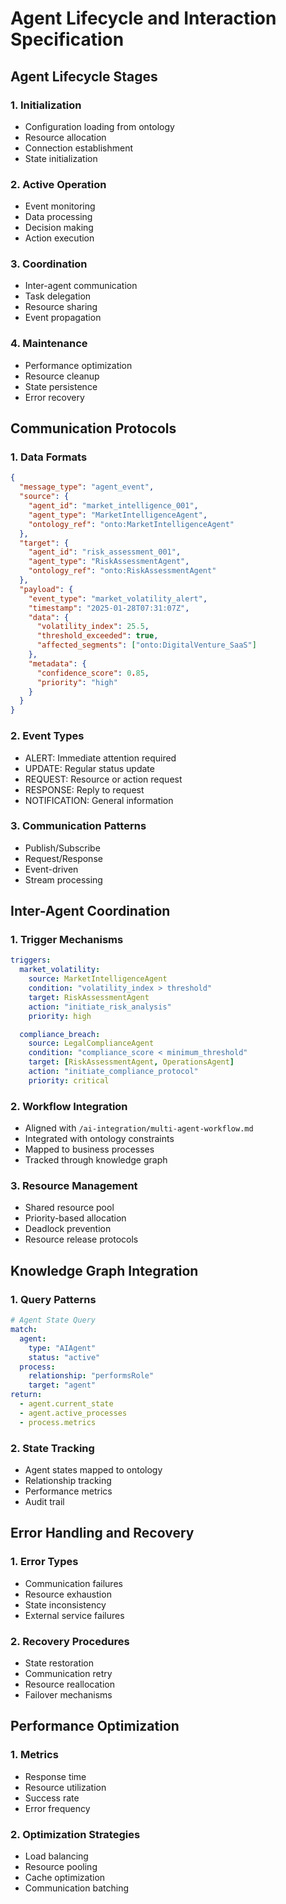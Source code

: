 # Agent Lifecycle and Interaction Specification

## Agent Lifecycle Stages

### 1. Initialization
- Configuration loading from ontology
- Resource allocation
- Connection establishment
- State initialization

### 2. Active Operation
- Event monitoring
- Data processing
- Decision making
- Action execution

### 3. Coordination
- Inter-agent communication
- Task delegation
- Resource sharing
- Event propagation

### 4. Maintenance
- Performance optimization
- Resource cleanup
- State persistence
- Error recovery

## Communication Protocols

### 1. Data Formats
```json
{
  "message_type": "agent_event",
  "source": {
    "agent_id": "market_intelligence_001",
    "agent_type": "MarketIntelligenceAgent",
    "ontology_ref": "onto:MarketIntelligenceAgent"
  },
  "target": {
    "agent_id": "risk_assessment_001",
    "agent_type": "RiskAssessmentAgent",
    "ontology_ref": "onto:RiskAssessmentAgent"
  },
  "payload": {
    "event_type": "market_volatility_alert",
    "timestamp": "2025-01-28T07:31:07Z",
    "data": {
      "volatility_index": 25.5,
      "threshold_exceeded": true,
      "affected_segments": ["onto:DigitalVenture_SaaS"]
    },
    "metadata": {
      "confidence_score": 0.85,
      "priority": "high"
    }
  }
}
```

### 2. Event Types
- ALERT: Immediate attention required
- UPDATE: Regular status update
- REQUEST: Resource or action request
- RESPONSE: Reply to request
- NOTIFICATION: General information

### 3. Communication Patterns
- Publish/Subscribe
- Request/Response
- Event-driven
- Stream processing

## Inter-Agent Coordination

### 1. Trigger Mechanisms
```yaml
triggers:
  market_volatility:
    source: MarketIntelligenceAgent
    condition: "volatility_index > threshold"
    target: RiskAssessmentAgent
    action: "initiate_risk_analysis"
    priority: high

  compliance_breach:
    source: LegalComplianceAgent
    condition: "compliance_score < minimum_threshold"
    target: [RiskAssessmentAgent, OperationsAgent]
    action: "initiate_compliance_protocol"
    priority: critical
```

### 2. Workflow Integration
- Aligned with `/ai-integration/multi-agent-workflow.md`
- Integrated with ontology constraints
- Mapped to business processes
- Tracked through knowledge graph

### 3. Resource Management
- Shared resource pool
- Priority-based allocation
- Deadlock prevention
- Resource release protocols

## Knowledge Graph Integration

### 1. Query Patterns
```yaml
# Agent State Query
match:
  agent:
    type: "AIAgent"
    status: "active"
  process:
    relationship: "performsRole"
    target: "agent"
return:
  - agent.current_state
  - agent.active_processes
  - process.metrics
```

### 2. State Tracking
- Agent states mapped to ontology
- Relationship tracking
- Performance metrics
- Audit trail

## Error Handling and Recovery

### 1. Error Types
- Communication failures
- Resource exhaustion
- State inconsistency
- External service failures

### 2. Recovery Procedures
- State restoration
- Communication retry
- Resource reallocation
- Failover mechanisms

## Performance Optimization

### 1. Metrics
- Response time
- Resource utilization
- Success rate
- Error frequency

### 2. Optimization Strategies
- Load balancing
- Resource pooling
- Cache optimization
- Communication batching
